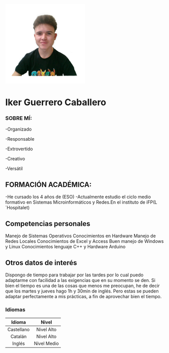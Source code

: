 <img src="https://github.com/DarkeusG/DarkeusG.github.io/blob/main/Untitled%20Project%20(2).jpg?raw=true">

# **Iker Guerrero Caballero**

### SOBRE MÍ:
-Organizado

-Responsable

-Extrovertido

-Creativo

-Versátil

## FORMACIÓN ACADÉMICA:
-He cursado los 4 años de (ESO)
-Actualmente estudio el ciclo medio formativo
en Sistemas Microinformáticos y Redes.En el
instituto de iFP(L´Hospitalet)




## Competencias personales
Manejo de Sistemas Operativos
Conocimientos en Hardware
Manejo de Redes Locales
Conocimientos de Excel y Access
Buen manejo de Windows y Linux
Conocimientos lenguaje C++ y
Hardware Arduino

## Otros datos de interés
Dispongo de tiempo para trabajar por las tardes por lo cual puedo
adaptarme con facilidad a las exigencias que en su momento se den.
Si bien el tiempo es una de las cosas que menos me preocupan, he de
decir que los martes y jueves hago 1h y 30min de inglés. Pero estas se
pueden adaptar perfectamente a mis prácticas, a fin de aprovechar
bien el tiempo.

### Idiomas
| Idioma | Nivel |
|:---:|   :---:|
|Castellano | Nivel Alto|
|Catalán| Nivel Alto|
|Inglés| Nivel Medio|
